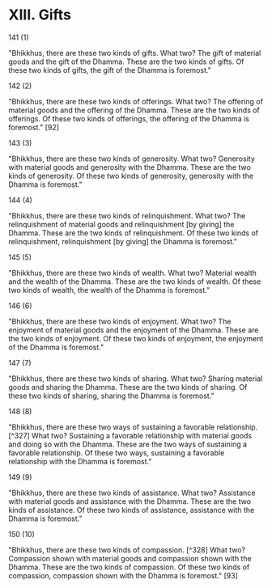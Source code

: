 # XIII. Gifts

141 (1)

"Bhikkhus, there are these two kinds of gifts. What two? The gift of material goods and the gift of the Dhamma. These are the two kinds of gifts. Of these two kinds of gifts, the gift of the Dhamma is foremost."

142 (2)

"Bhikkhus, there are these two kinds of offerings. What two? The offering of material goods and the offering of the Dhamma. These are the two kinds of offerings. Of these two kinds of offerings, the offering of the Dhamma is foremost." [92]

143 (3)

"Bhikkhus, there are these two kinds of generosity. What two? Generosity with material goods and generosity with the Dhamma. These are the two kinds of generosity. Of these two kinds of generosity, generosity with the Dhamma is foremost."

144 (4)

"Bhikkhus, there are these two kinds of relinquishment. What two? The relinquishment of material goods and relinquishment [by giving] the Dhamma. These are the two kinds of relinquishment. Of these two kinds of relinquishment, relinquishment [by giving] the Dhamma is foremost."

145 (5)

"Bhikkhus, there are these two kinds of wealth. What two? Material wealth and the wealth of the Dhamma. These are the two kinds of wealth. Of these two kinds of wealth, the wealth of the Dhamma is foremost."

146 (6)

"Bhikkhus, there are these two kinds of enjoyment. What two? The enjoyment of material goods and the enjoyment of
the Dhamma. These are the two kinds of enjoyment. Of these two kinds of enjoyment, the enjoyment of the Dhamma is foremost."

147 (7)

"Bhikkhus, there are these two kinds of sharing. What two? Sharing material goods and sharing the Dhamma. These are the two kinds of sharing. Of these two kinds of sharing, sharing the Dhamma is foremost."

148 (8)

"Bhikkhus, there are these two ways of sustaining a favorable relationship. [^327] What two? Sustaining a favorable relationship with material goods and doing so with the Dhamma. These are the two ways of sustaining a favorable relationship. Of these two ways, sustaining a favorable relationship with the Dhamma is foremost."

149 (9)

"Bhikkhus, there are these two kinds of assistance. What two? Assistance with material goods and assistance with the Dhamma. These are the two kinds of assistance. Of these two kinds of assistance, assistance with the Dhamma is foremost."

150 (10)

"Bhikkhus, there are these two kinds of compassion. [^328] What two? Compassion shown with material goods and compassion shown with the Dhamma. These are the two kinds of compassion. Of these two kinds of compassion, compassion shown with the Dhamma is foremost." [93]

